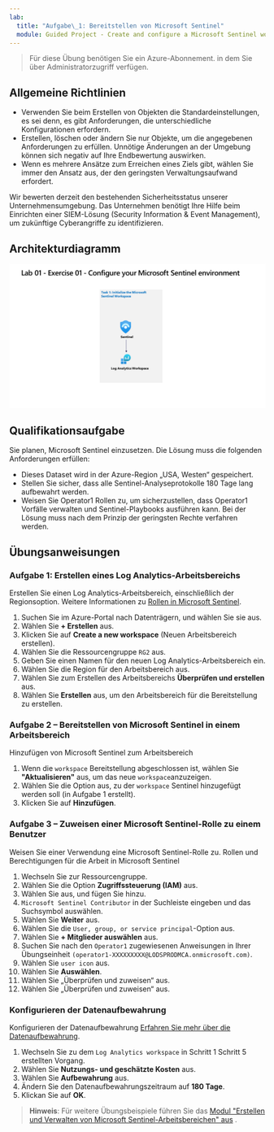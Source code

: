 ```yaml
---
lab:
  title: "Aufgabe\_1: Bereitstellen von Microsoft Sentinel"
  module: Guided Project - Create and configure a Microsoft Sentinel workspace
---
```


>Für diese Übung benötigen Sie ein Azure-Abonnement. in dem Sie über Administratorzugriff verfügen.

## Allgemeine Richtlinien

- Verwenden Sie beim Erstellen von Objekten die Standardeinstellungen, es sei denn, es gibt Anforderungen, die unterschiedliche Konfigurationen erfordern.
- Erstellen, löschen oder ändern Sie nur Objekte, um die angegebenen Anforderungen zu erfüllen. Unnötige Änderungen an der Umgebung können sich negativ auf Ihre Endbewertung auswirken.
- Wenn es mehrere Ansätze zum Erreichen eines Ziels gibt, wählen Sie immer den Ansatz aus, der den geringsten Verwaltungsaufwand erfordert.

Wir bewerten derzeit den bestehenden Sicherheitsstatus unserer Unternehmensumgebung. Das Unternehmen benötigt Ihre Hilfe beim Einrichten einer SIEM-Lösung (Security Information & Event Management), um zukünftige Cyberangriffe zu identifizieren.

## Architekturdiagramm

![Diagramm mit Log Analytics-Arbeitsbereich.](../Media/apl-5001-lab-diagrams-01.png)

## Qualifikationsaufgabe

Sie planen, Microsoft Sentinel einzusetzen. Die Lösung muss die folgenden Anforderungen erfüllen:

- Dieses Dataset wird in der Azure-Region „USA, Westen“ gespeichert.
- Stellen Sie sicher, dass alle Sentinel-Analyseprotokolle 180 Tage lang aufbewahrt werden.
- Weisen Sie Operator1 Rollen zu, um sicherzustellen, dass Operator1 Vorfälle verwalten und Sentinel-Playbooks ausführen kann. Bei der Lösung muss nach dem Prinzip der geringsten Rechte verfahren werden.

## Übungsanweisungen

### Aufgabe 1: Erstellen eines Log Analytics-Arbeitsbereichs

Erstellen Sie einen Log Analytics-Arbeitsbereich, einschließlich der Regionsoption. Weitere Informationen zu [Rollen in Microsoft Sentinel](https://learn.microsoft.com/azure/sentinel/quickstart-onboard).

  1. Suchen Sie im Azure-Portal nach Datenträgern, und wählen Sie sie aus.
  1. Wählen Sie **+ Erstellen** aus.
  1. Klicken Sie auf **Create a new workspace** (Neuen Arbeitsbereich erstellen).
  1. Wählen Sie die Ressourcengruppe `RG2` aus.
  1. Geben Sie einen Namen für den neuen Log Analytics-Arbeitsbereich ein.
  1. Wählen Sie die Region für den Arbeitsbereich aus.
  1. Wählen Sie zum Erstellen des Arbeitsbereichs **Überprüfen und erstellen** aus.
  1. Wählen Sie **Erstellen** aus, um den Arbeitsbereich für die Bereitstellung zu erstellen.

### Aufgabe 2 – Bereitstellen von Microsoft Sentinel in einem Arbeitsbereich

Hinzufügen von Microsoft Sentinel zum Arbeitsbereich

  1. Wenn die `workspace` Bereitstellung abgeschlossen ist, wählen Sie **"Aktualisieren"** aus, um das neue `workspace`anzuzeigen.
  1. Wählen Sie die Option aus, zu der `workspace` Sentinel hinzugefügt werden soll (in Aufgabe 1 erstellt).
  1. Klicken Sie auf **Hinzufügen**.

### Aufgabe 3 – Zuweisen einer Microsoft Sentinel-Rolle zu einem Benutzer

Weisen Sie einer Verwendung eine Microsoft Sentinel-Rolle zu. Rollen und Berechtigungen für die Arbeit in Microsoft Sentinel

  1. Wechseln Sie zur Ressourcengruppe.
  1. Wählen Sie die Option **Zugriffssteuerung (IAM)** aus.
  1. Wählen Sie  aus, und fügen Sie  hinzu.
  1. `Microsoft Sentinel Contributor` in der Suchleiste eingeben und das Suchsymbol auswählen.
  1. Wählen Sie **Weiter** aus.
  1. Wählen Sie die `User, group, or service principal`-Option aus.
  1. Wählen Sie **+ Mitglieder auswählen** aus.
  1. Suchen Sie nach den `Operator1` zugewiesenen Anweisungen in Ihrer Übungseinheit `(operator1-XXXXXXXXX@LODSPRODMCA.onmicrosoft.com)`.
  1. Wählen Sie `user icon` aus.
  1. Wählen Sie **Auswählen**.
  1. Wählen Sie „Überprüfen und zuweisen“ aus.
  1. Wählen Sie „Überprüfen und zuweisen“ aus.

### Konfigurieren der Datenaufbewahrung

Konfigurieren der Datenaufbewahrung [Erfahren Sie mehr über die Datenaufbewahrung](https://learn.microsoft.com/azure/azure-monitor/logs/data-retention-archive).

  1. Wechseln Sie zu dem `Log Analytics workspace` in Schritt 1 Schritt 5 erstellten Vorgang.
  1. Wählen Sie **Nutzungs- und geschätzte Kosten** aus.
  1. Wählen Sie **Aufbewahrung** aus.
  1. Ändern Sie den Datenaufbewahrungszeitraum auf **180 Tage**.
  1. Klickan Sie auf **OK**.

>**Hinweis**: Für weitere Übungsbeispiele führen Sie das [Modul "Erstellen und Verwalten von Microsoft Sentinel-Arbeitsbereichen" aus](https://learn.microsoft.com/training/modules/create-manage-azure-sentinel-workspaces/) .
